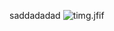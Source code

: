 saddadadad
![timg.jfif](http://localhost:8000/media/images/body/0ee1a178-0a0a-4484-b107-3e6ad142c3bd.jfif)
